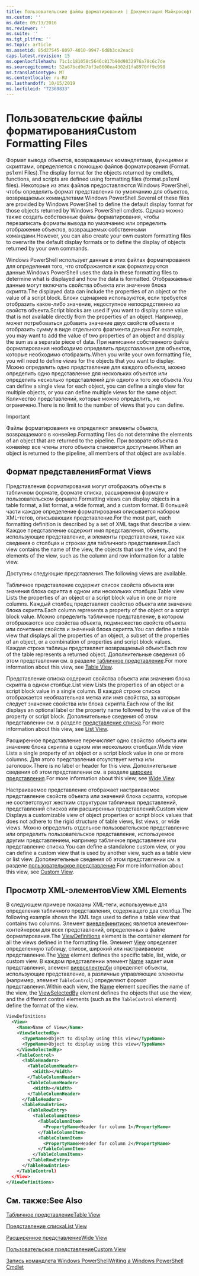```yaml
---
title: Пользовательские файлы форматирования | Документация Майкрософт
ms.custom: ''
ms.date: 09/13/2016
ms.reviewer: ''
ms.suite: ''
ms.tgt_pltfrm: ''
ms.topic: article
ms.assetid: 85d27545-8097-4010-9947-6d8b3ce2eac0
caps.latest.revision: 15
ms.openlocfilehash: 71c1c181058c5646c817b90d9832976a78c6c7de
ms.sourcegitcommit: 52a67bcd9d7bf3e8600ea4302d1fa8970ff9c998
ms.translationtype: MT
ms.contentlocale: ru-RU
ms.lasthandoff: 10/15/2019
ms.locfileid: "72369833"
---
```

# <a name="custom-formatting-files"></a><span data-ttu-id="2dc20-102">Пользовательские файлы форматирования</span><span class="sxs-lookup"><span data-stu-id="2dc20-102">Custom Formatting Files</span></span>

<span data-ttu-id="2dc20-103">Формат вывода объектов, возвращаемых командлетами, функциями и скриптами, определяется с помощью файлов форматирования (Format. ps1xml Files).</span><span class="sxs-lookup"><span data-stu-id="2dc20-103">The display format for the objects returned by cmdlets, functions, and scripts are defined using formatting files (format.ps1xml files).</span></span> <span data-ttu-id="2dc20-104">Некоторые из этих файлов предоставляются Windows PowerShell, чтобы определить формат представления по умолчанию для объектов, возвращаемых командлетами Windows PowerShell.</span><span class="sxs-lookup"><span data-stu-id="2dc20-104">Several of these files are provided by Windows PowerShell to define the default display format for those objects returned by Windows PowerShell cmdlets.</span></span> <span data-ttu-id="2dc20-105">Однако можно также создать собственные файлы форматирования, чтобы перезаписать форматы вывода по умолчанию или определить отображение объектов, возвращаемых собственными командами.</span><span class="sxs-lookup"><span data-stu-id="2dc20-105">However, you can also create your own custom formatting files to overwrite the default display formats or to define the display of objects returned by your own commands.</span></span>

<span data-ttu-id="2dc20-106">Windows PowerShell использует данные в этих файлах форматирования для определения того, что отображается и как форматируются данные.</span><span class="sxs-lookup"><span data-stu-id="2dc20-106">Windows PowerShell uses the data in these formatting files to determine what is displayed and how the data is formatted.</span></span> <span data-ttu-id="2dc20-107">Отображаемые данные могут включать свойства объекта или значение блока скрипта.</span><span class="sxs-lookup"><span data-stu-id="2dc20-107">The displayed data can include the properties of an object or the value of a script block.</span></span>  <span data-ttu-id="2dc20-108">Блоки сценариев используются, если требуется отобразить какое-либо значение, недоступное непосредственно из свойств объекта.</span><span class="sxs-lookup"><span data-stu-id="2dc20-108">Script blocks are used if you want to display some value that is not available directly from the properties of an object.</span></span> <span data-ttu-id="2dc20-109">Например, может потребоваться добавить значение двух свойств объекта и отобразить сумму в виде отдельного фрагмента данных.</span><span class="sxs-lookup"><span data-stu-id="2dc20-109">For example, you may want to add the value of two properties of an object and display the sum as a separate piece of data.</span></span> <span data-ttu-id="2dc20-110">При написании собственного файла форматирования необходимо определить *представления* для объектов, которые необходимо отобразить.</span><span class="sxs-lookup"><span data-stu-id="2dc20-110">When you write your own formatting file, you will need to define *views* for the objects that you want to display.</span></span> <span data-ttu-id="2dc20-111">Можно определить одно представление для каждого объекта, можно определить одно представление для нескольких объектов или определить несколько представлений для одного и того же объекта.</span><span class="sxs-lookup"><span data-stu-id="2dc20-111">You can define a single view for each object, you can define a single view for multiple objects, or you can define multiple views for the same object.</span></span> <span data-ttu-id="2dc20-112">Количество представлений, которые можно определить, не ограничено.</span><span class="sxs-lookup"><span data-stu-id="2dc20-112">There is no limit to the number of views that you can define.</span></span>

> [!IMPORTANT]
> <span data-ttu-id="2dc20-113">Файлы форматирования не определяют элементы объекта, возвращаемого в конвейер.</span><span class="sxs-lookup"><span data-stu-id="2dc20-113">Formatting files do not determine the elements of an object that are returned to the pipeline.</span></span> <span data-ttu-id="2dc20-114">При возврате объекта в конвейер все члены этого объекта становятся доступными.</span><span class="sxs-lookup"><span data-stu-id="2dc20-114">When an object is returned to the pipeline, all members of that object are available.</span></span>

## <a name="format-views"></a><span data-ttu-id="2dc20-115">Формат представления</span><span class="sxs-lookup"><span data-stu-id="2dc20-115">Format Views</span></span>

<span data-ttu-id="2dc20-116">Представления форматирования могут отображать объекты в табличном формате, формате списка, расширенном формате и пользовательском формате.</span><span class="sxs-lookup"><span data-stu-id="2dc20-116">Formatting views can display objects in a table format, a list format, a wide format, and a custom format.</span></span> <span data-ttu-id="2dc20-117">В большей части каждое определение форматирования описывается набором XML-тегов, описывающих представление.</span><span class="sxs-lookup"><span data-stu-id="2dc20-117">For the most part, each formatting definition is described by a set of XML tags that describe a view.</span></span> <span data-ttu-id="2dc20-118">Каждое представление содержит имя представления, объекты, использующие представление, и элементы представления, такие как сведения о столбцах и строках для табличного представления.</span><span class="sxs-lookup"><span data-stu-id="2dc20-118">Each view contains the name of the view, the objects that use the view, and the elements of the view, such as the column and row information for a table view.</span></span>

<span data-ttu-id="2dc20-119">Доступны следующие представления.</span><span class="sxs-lookup"><span data-stu-id="2dc20-119">The following views are available.</span></span>

<span data-ttu-id="2dc20-120">Табличное представление содержит список свойств объекта или значения блока скрипта в одном или нескольких столбцах.</span><span class="sxs-lookup"><span data-stu-id="2dc20-120">Table view Lists the properties of an object or a script block value in one or more columns.</span></span> <span data-ttu-id="2dc20-121">Каждый столбец представляет свойство объекта или значение блока скрипта.</span><span class="sxs-lookup"><span data-stu-id="2dc20-121">Each column represents a property of the object or a script block value.</span></span> <span data-ttu-id="2dc20-122">Можно определить табличное представление, в котором отображаются все свойства объекта, подмножество свойств объекта или сочетание свойств и значений блока скрипта.</span><span class="sxs-lookup"><span data-stu-id="2dc20-122">You can define a table view that displays all the properties of an object, a subset of the properties of an object, or a combination of properties and script block values.</span></span> <span data-ttu-id="2dc20-123">Каждая строка таблицы представляет возвращаемый объект.</span><span class="sxs-lookup"><span data-stu-id="2dc20-123">Each row of the table represents a returned object.</span></span> <span data-ttu-id="2dc20-124">Дополнительные сведения об этом представлении см. в разделе [табличное представление](../format/creating-a-table-view.md).</span><span class="sxs-lookup"><span data-stu-id="2dc20-124">For more information about this view, see [Table View](../format/creating-a-table-view.md).</span></span>

<span data-ttu-id="2dc20-125">Представление списка содержит свойства объекта или значения блока скрипта в одном столбце.</span><span class="sxs-lookup"><span data-stu-id="2dc20-125">List view Lists the properties of an object or a script block value in a single column.</span></span> <span data-ttu-id="2dc20-126">В каждой строке списка отображается необязательная метка или имя свойства, за которым следует значение свойства или блока скрипта.</span><span class="sxs-lookup"><span data-stu-id="2dc20-126">Each row of the list displays an optional label or the property name followed by the value of the property or script block.</span></span> <span data-ttu-id="2dc20-127">Дополнительные сведения об этом представлении см. в разделе [представление списка](../format/creating-a-list-view.md).</span><span class="sxs-lookup"><span data-stu-id="2dc20-127">For more information about this view, see [List View](../format/creating-a-list-view.md).</span></span>

<span data-ttu-id="2dc20-128">Расширенное представление перечисляет одно свойство объекта или значение блока скрипта в одном или нескольких столбцах.</span><span class="sxs-lookup"><span data-stu-id="2dc20-128">Wide view Lists a single property of an object or a script block value in one or more columns.</span></span> <span data-ttu-id="2dc20-129">Для этого представления отсутствует метка или заголовок.</span><span class="sxs-lookup"><span data-stu-id="2dc20-129">There is no label or header for this view.</span></span> <span data-ttu-id="2dc20-130">Дополнительные сведения об этом представлении см. в разделе [широкие представления](../format/creating-a-wide-view.md).</span><span class="sxs-lookup"><span data-stu-id="2dc20-130">For more information about this view, see [Wide View](../format/creating-a-wide-view.md).</span></span>

<span data-ttu-id="2dc20-131">Настраиваемое представление отображает настраиваемое представление свойств объекта или значений блока скрипта, которые не соответствуют жестким структурам табличных представлений, представлений списков или расширенных представлений.</span><span class="sxs-lookup"><span data-stu-id="2dc20-131">Custom view Displays a customizable view of object properties or script block values that does not adhere to the rigid structure of table views, list views, or wide views.</span></span> <span data-ttu-id="2dc20-132">Можно определить отдельное пользовательское представление или определить пользовательское представление, используемое другим представлением, например табличное представление или представление списка.</span><span class="sxs-lookup"><span data-stu-id="2dc20-132">You can define a standalone custom view, or you can define a custom view that is used by another view, such as a table view or list view.</span></span> <span data-ttu-id="2dc20-133">Дополнительные сведения об этом представлении см. в разделе [пользовательское представление](../format/creating-custom-controls.md).</span><span class="sxs-lookup"><span data-stu-id="2dc20-133">For more information about this view, see [Custom View](../format/creating-custom-controls.md).</span></span>

## <a name="view-xml-elements"></a><span data-ttu-id="2dc20-134">Просмотр XML-элементов</span><span class="sxs-lookup"><span data-stu-id="2dc20-134">View XML Elements</span></span>

<span data-ttu-id="2dc20-135">В следующем примере показаны XML-теги, используемые для определения табличного представления, содержащего два столбца.</span><span class="sxs-lookup"><span data-stu-id="2dc20-135">The following example shows the XML tags used to define a table view that contains two columns.</span></span> <span data-ttu-id="2dc20-136">Элемент [виевдефинитионс](../format/viewdefinitions-element-format.md) является элементом-контейнером для всех представлений, определенных в файле форматирования.</span><span class="sxs-lookup"><span data-stu-id="2dc20-136">The [ViewDefinitions](../format/viewdefinitions-element-format.md) element is the container element for all the views defined in the formatting file.</span></span> <span data-ttu-id="2dc20-137">Элемент [View](../format/view-element-format.md) определяет определенную таблицу, список, широкий или настраиваемое представление.</span><span class="sxs-lookup"><span data-stu-id="2dc20-137">The [View](../format/view-element-format.md) element defines the specific table, list, wide, or custom view.</span></span> <span data-ttu-id="2dc20-138">В каждом представлении элемент [Name](../format/name-element-for-view-format.md) задает имя представления, элемент [виевселектедби](../format/viewselectedby-element-format.md) определяет объекты, использующие представление, а различные управляющие элементы (например, элемент `TableControl`) определяют формат представления.</span><span class="sxs-lookup"><span data-stu-id="2dc20-138">Within each view, the [Name](../format/name-element-for-view-format.md) element specifies the name of the view, the [ViewSelectedBy](../format/viewselectedby-element-format.md) element defines the objects that use the view, and the different control elements (such as the `TableControl` element) define the format of the view.</span></span>

```xml
ViewDefinitions
  <View>
    <Name>Name of View</Name>
    <ViewSelectedBy>
      <TypeName>Object to display using this view</TypeName>
      <TypeName>Object to display using this view</TypeName>
    </ViewSelectedBy>
    <TableControl>
      <TableHeaders>
        <TableColumnHeader>
          <Width></Width>
        </TableColumnHeader>
        <TableColumnHeader>
          <Width></Width>
        </TableColumnHeader>
      </TableHeaders>
      <TableRowEntries>
        <TableRowEntry>
          <TableColumnItems>
            <TableColumnItem>
              <PropertyName>Header for column 1</PropertyName>
            </TableColumnItem>
            <TableColumnItem>
              <PropertyName>Header for column 2</PropertyName>
            </TableColumnItem>
          </TableColumnItems>
        </TableRowEntry>
      </TableRowEntries>
    </TableControl)
  </View>
</ViewDefinitions>

```

## <a name="see-also"></a><span data-ttu-id="2dc20-139">См. также:</span><span class="sxs-lookup"><span data-stu-id="2dc20-139">See Also</span></span>

[<span data-ttu-id="2dc20-140">Табличное представление</span><span class="sxs-lookup"><span data-stu-id="2dc20-140">Table View</span></span>](../format/creating-a-table-view.md)

[<span data-ttu-id="2dc20-141">Представление списка</span><span class="sxs-lookup"><span data-stu-id="2dc20-141">List View</span></span>](../format/creating-a-list-view.md)

[<span data-ttu-id="2dc20-142">Расширенное представление</span><span class="sxs-lookup"><span data-stu-id="2dc20-142">Wide View</span></span>](../format/creating-a-wide-view.md)

[<span data-ttu-id="2dc20-143">Пользовательское представление</span><span class="sxs-lookup"><span data-stu-id="2dc20-143">Custom View</span></span>](../format/creating-custom-controls.md)

[<span data-ttu-id="2dc20-144">Запись командлета Windows PowerShell</span><span class="sxs-lookup"><span data-stu-id="2dc20-144">Writing a Windows PowerShell Cmdlet</span></span>](./writing-a-windows-powershell-cmdlet.md)
